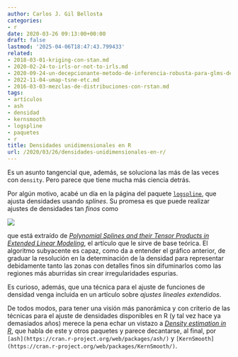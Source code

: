 ```yaml
---
author: Carlos J. Gil Bellosta
categories:
- r
date: 2020-03-26 09:13:00+00:00
draft: false
lastmod: '2025-04-06T18:47:43.799433'
related:
- 2018-03-01-kriging-con-stan.md
- 2020-02-24-to-irls-or-not-to-irls.md
- 2020-09-24-un-decepcionante-metodo-de-inferencia-robusta-para-glms-de-poisson.md
- 2022-11-04-umap-tsne-etc.md
- 2016-03-03-mezclas-de-distribuciones-con-rstan.md
tags:
- artículos
- ash
- densidad
- kernsmooth
- logspline
- paquetes
- r
title: Densidades unidimensionales en R
url: /2020/03/26/densidades-unidimensionales-en-r/
---
```


Es un asunto tangencial que, además, se soluciona las más de las veces con `density`. Pero parece que tiene mucha más ciencia detrás.

Por algún motivo, acabé un día en la página del paquete [`logspline`](https://CRAN.R-project.org/package=logspline), que ajusta densidades usando _splines_. Su promesa es que puede realizar ajustes de densidades tan _finos_ como

![](/wp-uploads/2020/03/logspline.png#center)

que está extraído de _[Polynomial Splines and their Tensor Products in Extended Linear Modeling](https://www.jstor.org/stable/2959054?seq=1)_, el artículo que le sirve de base teórica. El algoritmo subyacente es capaz, como da a entender el gráfico anterior, de graduar la resolución en la determinación de la densidad para representar debidamente tanto las zonas con detalles finos sin difuminarlos como las regiones más aburridas sin crear irregularidades espurias.

Es curioso, además, que una técnica para el ajuste de funciones de densidad venga incluida en un artículo sobre _ajustes lineales extendidos_.

De todos modos, para tener una visión más panorámica y con criterio de las técnicas para el ajuste de densidades disponibles en R (y tal vez hace  ya demasiados años) merece la pena echar un vistazo a _[Density estimation in R](https://vita.had.co.nz/papers/density-estimation.pdf)_, que habla de este y otros paquetes y parece decantarse, al final, por `[ash](https://cran.r-project.org/web/packages/ash/)` y `[KernSmooth](https://cran.r-project.org/web/packages/KernSmooth/)`.